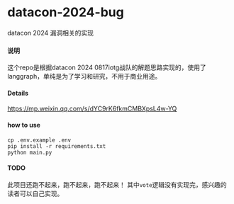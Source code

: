 # datacon-2024-bug
datacon 2024 漏洞相关的实现

#### 说明
这个repo是根据datacon 2024 0817iotg战队的解题思路实现的，使用了langgraph，单纯是为了学习和研究，不用于商业用途。

#### Details
https://mp.weixin.qq.com/s/dYC9rK6fkmCMBXpsL4w-YQ

#### how to use
```
cp .env.example .env
pip install -r requirements.txt
python main.py
```

#### TODO
此项目还跑不起来，跑不起来，跑不起来！
其中`vote`逻辑没有实现完，感兴趣的读者可以自己实现。